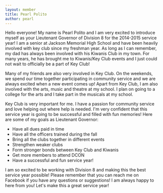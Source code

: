 ```yaml
---
layout: member
title: Pearl Polito
author: pearl
---
```


Hello everyone! My name is Pearl Polito and I am very excited to introduce myself as your Lieutenant Governor of Division 8 for the 2014-2015 service year! I am a senior at Jackson Memorial High School and have been heavily involved with key club since my freshman year. As long as I can remember, my dad has always been involved with his Kiwanis Club in my town. For many years, he has brought me to Kiwanis/Key Club events and I just could not wait to officially be a part of Key Club! 

Many of my friends are also very involved in Key Club. On the weekends, we spend our time together participating in community service and we are always excited when a new event comes up! Apart from Key Club, I am also involved with the arts, music and theatre at my school. I plan on going to a college for the arts and I take part in the musicals at my school. 

Key Club is very important for me. I have a passion for community service and love helping out where help is needed. I'm very confident that this service year is going to be successful and filled with fun memories! Here are some of my goals as Lieutenant Governor:

- Have all dues paid in time
- Have all the officers trained during the fall
- Bring all the clubs together in different events
- Strengthen weaker clubs 
- Form stronger bonds between Key Club and Kiwanis
- Get more members to attend DCON
- Have a successful and fun service year!

I am so excited to be working with Division 8 and making this the best service year possible! Please remember that you can reach me on Facebook if you have any questions or suggestions! I am always happy to here from you! Let's make this a great service year!
